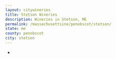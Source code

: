 ```yaml
---
layout: citywineries
title: Stetson Wineries
description: Wineries in Stetson, ME
permalink: /massachusettsine/penobscot/stetson/
state: me
county: penobscot
city: stetson
---
```

-
